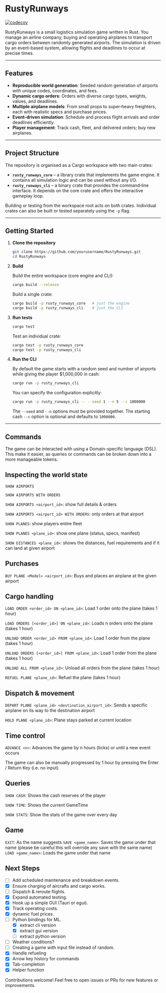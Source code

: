 # RustyRunways

[![codecov](https://codecov.io/github/DennisLent/RustyRunways/graph/badge.svg?token=NVMX1JW002)](https://codecov.io/github/DennisLent/RustyRunways)

RustyRunways is a small logistics simulation game written in Rust. You manage an airline company, buying and operating airplanes to transport cargo orders between randomly generated airports. The simulation is driven by an event-based system, allowing flights and deadlines to occur at precise times.

---

## Features

* **Reproducible world generation**: Seeded random generation of airports with unique codes, coordinates, and fees.
* **Dynamic cargo orders**: Orders with diverse cargo types, weights, values, and deadlines.
* **Multiple airplane models**: From small props to super‑heavy freighters, each with realistic specs and purchase prices.
* **Event-driven simulation**: Schedule and process flight arrivals and order deadlines efficiently.
* **Player management**: Track cash, fleet, and delivered orders; buy new airplanes.

---

## Project Structure

The repository is organised as a Cargo workspace with two main crates:

* **`rusty_runways_core`** – a library crate that implements the game engine. It contains all simulation logic and can be used without any I/O.
* **`rusty_runways_cli`** – a binary crate that provides the command‑line interface. It depends on the core crate and offers the interactive gameplay loop.

Building or testing from the workspace root acts on both crates. Individual crates can also be built or tested separately using the `-p` flag.

---

## Getting Started

1. **Clone the repository**

   ```bash
   git clone https://github.com/yourusername/RustyRunways.git
   cd RustyRunways
   ```

2. **Build**

   Build the entire workspace (core engine and CLI):

   ```bash
   cargo build --release
   ```

   Build a single crate:

   ```bash
   cargo build -p rusty_runways_core   # just the engine
   cargo build -p rusty_runways_cli    # just the CLI
   ```

3. **Run tests**

   ```bash
   cargo test
   ```

   Test an individual crate:

   ```bash
   cargo test -p rusty_runways_core
   cargo test -p rusty_runways_cli
   ```

4. **Run the CLI**

   By default the game starts with a random seed and number of airports while giving the player $1,000,000 in cash:

   ```bash
   cargo run -p rusty_runways_cli
   ```

   You can specify the configuration explicitly:

   ```bash
   cargo run -p rusty_runways_cli -- --seed 1 --n 5 --c 1000000
   ```

   The `--seed` and `--n` options must be provided together. The starting cash `--c` option is optional and defaults to `1000000`.

---

## Commands

The game can be interacted with using a Domain-specific language (DSL). This make it easier, as queries or commands can be broken down into a more manageable tokens. 

## Inspecting the world state

`SHOW AIRPORTS`

`SHOW AIRPORTS WITH ORDERS`

`SHOW AIRPORTS <airport_id>`: show full details & orders

`SHOW AIRPORTS <airport_id> WITH ORDERS`: only orders at that airport

`SHOW PLANES`: show players entire fleet

`SHOW PLANES <plane_id>`: show one plane (status, specs, manifest)

`SHOW DISTANCES <plane_id>`: shows the distances, fuel requirements and if it can land at  given airport

## Purchases

`BUY PLANE <Model> <airport_id>`: Buys and places an airplane at the given airport

## Cargo handling

`LOAD ORDER <order_id> ON <plane_id>`: Load 1 order onto the plane (takes 1 hour)

`LOAD ORDERS [<order_id>] ON <plane_id>`: Loads n orders onto the plane (takes 1 hour)

`UNLOAD ORDER <order_id> FROM <plane_id>`: Load 1 order from the plane (takes 1 hour)

`UNLOAD ORDERS [<order_id>] FROM <plane_id>`: Load 1 order from the plane (takes 1 hour)

`UNLOAD ALL FROM <plane_id>`: Unload all orders from the plane (takes 1 hour)

`REFUEL PLANE <plane_id>`: Refuel the plane (takes 1 hour)

## Dispatch & movement

`DEPART PLANE <plane_id> <destination_airport_id>`: Sends a specific airplane on its way to the destination airport

`HOLD PLANE <plane_id>`: Plane stays parked at current location

## Time control

`ADVANCE <n>`: Advances the game by n hours (ticks) or until a new event occurs

The game can also be manually progressed by 1 hour by pressing the Enter / Return Key (i.e. no input)

## Queries

`SHOW CASH`: Shows the cash reserves of the player

`SHOW TIME`: Shows the current GameTime

`SHOW STATS`: Show the stats of the game over every day

## Game

`EXIT`: As the name suggests
`SAVE <game_name>`: Saves the game under that name (please be careful this will override any save with the same name)
`LOAD <game_name>`: Loads the game under that name

## Next Steps

- [ ] Add scheduled maintenance and breakdown events.
- [x] Ensure charging of aircrafts and cargo works.
- [ ] Dispatch & reroute flights.
- [x] Expand automated testing.
- [x] Hook up a simple GUI (Tauri or egui).
- [x] Track operating costs.
- [x] dynamic fuel prices.
- [ ] Python bindings for ML.
   - [x] extract cli version
   - [x] extract gui version
   - [ ] extract python version
- [ ] Weather conditions?
- [ ] Creating a game with input file instead of random.
- [x] Handle refueling
- [x] Arrow key history for commands
- [x] Tab-completion
- [x] Helper function

Contributions welcome! Feel free to open issues or PRs for new features or improvements.
